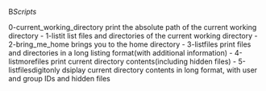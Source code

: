 B*Scripts*

0-current_working_directory print the absolute path of the current working directory - 
1-listit list files and directories of the current working directory - 
2-bring_me_home brings you to the home directory - 
3-listfiles print files and directories in a long listing format(with additional information) - 
4-listmorefiles print current directory contents(including hidden files) - 
5-listfilesdigitonly dsiplay current directory contents in long format, with user and group IDs and hidden files